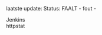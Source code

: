 laatste update: 
Status: FAALT - fout - 
<div class="service R">Jenkins</div><div class="service R">httpstat</div>